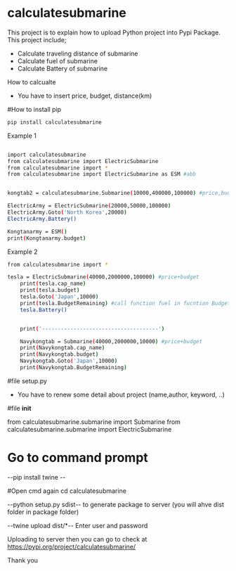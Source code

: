 # calculatesubmarine

This project is to explain how to upload Python project into Pypi Package.
This project include; 
- Calculate traveling distance of submarine
- Calculate fuel of submarine
- Calculate Battery of submarine

How to calcualte
- You have to insert price, budget, distance(km)



#How to install pip

```sh
pip install calculatesubmarine
```


Example 1

```sh

import calculatesubmarine
from calculatesubmarine import ElectricSubmarine
from calculatesubmarine import *
from calculatesubmarine import ElectricSubmarine as ESM #abb


kongtab2 = calculatesubmarine.Submarine(10000,400000,100000) #price,budget,battery distance

ElectricArmy = ElectricSubmarine(20000,50000,100000)
ElectricArmy.Goto('North Korea',20000)
ElectricArmy.Battery()

Kongtanarmy = ESM()
print(Kongtanarmy.budget)
```


Example 2

```sh
from calculatesubmarine import *

tesla = ElectricSubmarine(40000,2000000,100000) #price+budget
	print(tesla.cap_name)
	print(tesla.budget)
	tesla.Goto('Japan',10000)
	print(tesla.BudgetRemaining) #call function fuel in fucntion Budgetremaining
	tesla.Battery()


	print('-------------------------------------')

	Navykongtab = Submarine(40000,2000000,10000) #price+budget
	print(Navykongtab.cap_name)
	print(Navykongtab.budget)
	Navykongtab.Goto('Japan',10000)
	print(Navykongtab.BudgetRemaining)
```


#file setup.py
- You have to renew some detail about project (name,author, keyword, ..)

#file __init__

from calculatesubmarine.submarine import Submarine
from calculatesubmarine.submarine import ElectricSubmarine

# Go to command prompt
--pip install twine --

#Open cmd again
cd calculatesubmarine

--python setup.py sdist--
to generate package to server
(you will ahve dist folder in package folder)

--twine upload dist/*--
Enter user and password

Uploading to server then you can go to check at https://pypi.org/project/calculatesubmarine/

Thank you

